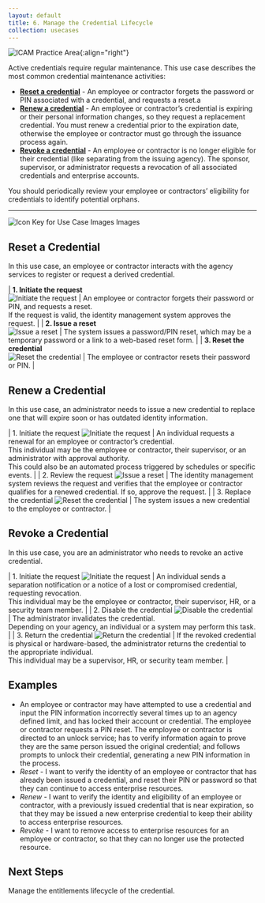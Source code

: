 ```yaml
---
layout: default
title: 6. Manage the Credential Lifecycle
collection: usecases
---
```


![ICAM Practice Area]({{site.baseurl}}/img/usecases/Credential-MaintenanceRevocation.png){:align="right"}

Active credentials require regular maintenance. This use case describes the most common credential maintenance activities:

- **[Reset a credential](#reset-a-credential)** - An employee or contractor forgets the password or PIN associated with a credential, and requests a reset.a
- **[Renew a credential](#renew-a-credential)** - An employee or contractor’s credential is expiring or their personal information changes, so they request a replacement credential. You must renew a credential prior to the expiration date, otherwise the employee or contractor must go through the issuance process again.
- **[Revoke a credential](#revoke-a-credential)** - An employee or contractor is no longer eligible for their credential (like separating from the issuing agency). The sponsor, supervisor, or administrator requests a revocation of all associated credentials and enterprise accounts.

You should periodically review your employee or contractors’ eligibility for credentials to identify potential orphans.

---

![Icon Key for Use Case Images Images]({{site.baseurl}}/img/usecases/6-IconKey.png)

## Reset a Credential

In this use case, an employee or contractor interacts with the agency services to register or request a derived credential.

| **1. Initiate the request**<br/>![Initiate the request]({{site.baseurl}}/img/usecases/6-Reset-1.png)  | An employee or contractor forgets their password or PIN, and requests a reset.<br/>If the request is valid, the identity management system approves the request. |
| **2. Issue a reset**<br/>![Issue a reset]({{site.baseurl}}/img/usecases/6-Reset-2.png)  | The system issues a password/PIN reset, which may be a temporary password or a link to a web-based reset form. |
| **3. Reset the credential**<br/>![Reset the credential]({{site.baseurl}}/img/usecases/6-Reset-3.png)  | The employee or contractor resets their password or PIN. |

## Renew a Credential

In this use case, an administrator needs to issue a new credential to replace one that will expire soon or has outdated identity information.

| 1. Initiate the request ![Initiate the request]({{site.baseurl}}/img/usecases/6-Renew-1.png)  | An individual requests a renewal for an employee or contractor’s credential.<br/>This individual may be the employee or contractor, their supervisor, or an administrator with approval authority.<br/>This could also be an automated process triggered by schedules or specific events. |
| 2. Review the request ![Issue a reset]({{site.baseurl}}/img/usecases/6-Renew-2.png)  | The identity management system reviews the request and verifies that the employee or contractor qualifies for a renewed credential. If so, approve the request. |
| 3. Replace the credential ![Reset the credential]({{site.baseurl}}/img/usecases/6-Renew-3.png)  | The system issues a new credential to the employee or contractor. |

## Revoke a Credential

In this use case, you are an administrator who needs to revoke an active credential.

| 1. Initiate the request ![Initiate the request]({{site.baseurl}}/img/usecases/6-Revoke-1.png)  | An individual sends a separation notification or a notice of a lost or compromised credential, requesting revocation.<br/>This individual may be the employee or contractor, their supervisor, HR, or a security team member. |
| 2. Disable the credential ![Disable the credential]({{site.baseurl}}/img/usecases/6-Revoke-2.png)  | The administrator invalidates the credential.<br/>Depending on your agency, an individual or a system may perform this task. |
| 3. Return the credential ![Return the credential]({{site.baseurl}}/img/usecases/6-Revoke-3.png)  | If the revoked credential is physical or hardware-based, the administrator returns the credential to the appropriate individual.<br/>This individual may be a supervisor, HR, or security team member. |

## Examples

- An employee or contractor may have attempted to use a credential and input the PIN information incorrectly several times up to an agency defined limit, and has locked their account or credential.  The employee or contractor requests a PIN reset.  The employee or contractor is directed to an unlock service; has to verify information again to prove they are the same person issued the original credential; and follows prompts to unlock their credential, generating a new PIN information in the process.
- *Reset* - I want to verify the identity of an employee or contractor that has already been issued a credential, and reset their PIN or password so that they can continue to access enterprise resources.
- *Renew* - I want to verify the identity and eligibility of an employee or contractor, with a previously issued credential that is near expiration, so that they may be issued a new enterprise credential to keep their ability to access enterprise resources.
- *Revoke* - I want to remove access to enterprise resources for an employee or contractor, so that they can no longer use the protected resource. 

## Next Steps

Manage the entitlements lifecycle of the credential.
